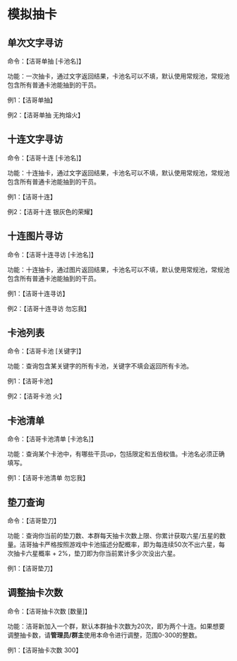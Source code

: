 # 模拟抽卡

## 单次文字寻访

命令：【洁哥单抽 [卡池名]】

功能：一次抽卡，通过文字返回结果，卡池名可以不填，默认使用常规池，常规池包含所有普通卡池能抽到的干员。

例1：【洁哥单抽】

例2：【洁哥单抽 无拘熔火】

## 十连文字寻访

命令：【洁哥十连 [卡池名]】

功能：十连抽卡，通过文字返回结果，卡池名可以不填，默认使用常规池，常规池包含所有普通卡池能抽到的干员。

例1：【洁哥十连】

例2：【洁哥十连 银灰色的荣耀】

## 十连图片寻访

命令：【洁哥十连寻访 [卡池名]】

功能：十连抽卡，通过图片返回结果，卡池名可以不填，默认使用常规池，常规池包含所有普通卡池能抽到的干员。

例1：【洁哥十连寻访】

例2：【洁哥十连寻访 勿忘我】

## 卡池列表

命令：【洁哥卡池 [关键字]】

功能：查询包含某关键字的所有卡池，关键字不填会返回所有卡池。

例1：【洁哥卡池】

例2：【洁哥卡池 火】

## 卡池清单

命令：【洁哥卡池清单 [卡池名]】

功能：查询某个卡池中，有哪些干员up，包括限定和五倍权值。卡池名必须正确填写。

例1：【洁哥卡池清单 勿忘我】

## 垫刀查询

命令：【洁哥垫刀】

功能：查询你当前的垫刀数、本群每天抽卡次数上限、你累计获取六星/五星的数量。洁哥抽卡严格按照游戏中卡池描述分配概率，即为每连续50次不出六星，每次抽卡六星概率 + 2%，垫刀即为你当前累计多少次没出六星。

例1：【洁哥垫刀】

## 调整抽卡次数

命令：【洁哥抽卡次数 [数量]】

功能：洁哥新加入一个群，默认本群抽卡次数为20次，即为两个十连。如果想要调整抽卡数，请**管理员/群主**使用本命令进行调整，范围0-300的整数。

例1：【洁哥抽卡次数 300】